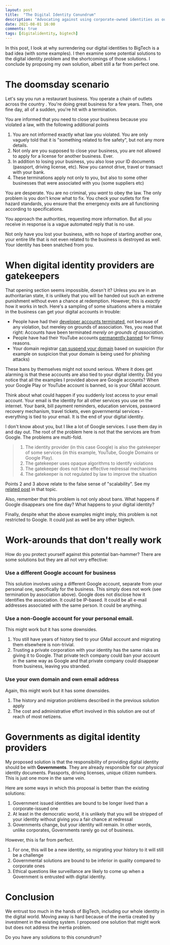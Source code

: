 ```yaml
---
layout: post
title:  "The Digital Identity Conundrum"
description: "Advocating against using corporate-owned identities as our digital identities"
date: 2021-08-01 16:00
comments: true
tags: [digitalidentity, bigtech]
---
```


In this post, I look at why surrendering our digital identities to BigTech is a bad idea (with some examples). I then examine some potential solutions to the digital identity problem and the shortcomings of those solutions. I conclude by proposing my own solution, albeit still a far from perfect one.


# The doomsday scenario

Let's say you run a restaurant business. You operate a chain of outlets across the country . You're doing great business for a few years. Then, one fine day, all of a sudden, you're hit with a termination. 

You are informed that you need to close your business because you violated a law, with the following additional points

  1. You are not informed exactly what law you violated. You are only vaguely told that it is "something related to fire safety", but not any more details.
  1. Not only are you supposed to close your business, you are not allowed to apply for a license for another business. Ever.
  1. In addition to losing your business, you also lose your ID documents (passport, driving license, etc). Now you cannot drive, travel or transact with your bank.
  1. These terminations apply not only to you, but also to some other businesses that were associated with you (some suppliers etc) 

You are desperate. You are no criminal, you _want_ to obey the law. The only problem is you don't know what to fix. You check your outlets for fire hazard standards, you ensure that the emergency exits are all functioning according to specifications.
  
You approach the authorities, requesting more information. But all you receive in response is a vague automated reply that is no use.

Not only have you lost your business, with no hope of starting another one, your entire life that is not even related to the business is destroyed as well. Your identity has been snatched from you.


# When digital identity providers are gatekeepers

That opening section seems impossible, doesn't it? Unless you are in an authoritarian state, it is unlikely that you will be handed out such an extreme punishment without even a chance at redemption. However, this is _exactly_ how it works in tech. Here's a sampling of some situations where a mistake in the business can get your digital accounts in trouble:

  - People have had their [developer accounts terminated](https://medium.com/android-news/google-just-terminated-our-start-up-google-play-publisher-account-on-christmas-day-5cb69a454da0), not because of any violation, but mereley on grounds of association. Yes, you read that right: Accounts have been terminated _merely on grounds of association_.
  - People have had their YouTube accounts [permanently banned](https://www.reddit.com/r/LivestreamFail/comments/dtv9g2/google_issues_account_permabans_for_many_of/) for flimsy reasons.
  - Your domain registrar [can suspend your domain](https://blog.gitbook.com/tech/post-mortems/06-20-gitbook-domains-blocked-by-registrar) based on suspicion (for example on suspicion that your domain is being used for phishing attacks)

These bans by themselves might not sound serious. Where it does get alarming is that these accounts are also tied to your digital identity. Did you notice that all the examples I provided above are Google accounts? When your Google Play or YouTube account is banned, so is your GMail account.

Think about what could happen if you suddenly lost access to your email account. Your email is the identity for all other services you use on the internet. Your bank, bill payment reminders, education services, password recovery mechanism, travel tickets, even governmental services - everything is tied to your email. It is the end of your digital identity.

I don't know about you, but I like a lot of Google services. I use them day in and day out. The root of the problem here is not that the services are from Google. The problems are multi-fold.

> 1. The identity provider (in this case Google) is also the gatekeeper of some services (in this example, YouTube, Google Domains or Google Play).
> 1. The gatekeeper uses opaque algorithms to identify violations
> 1. The gatekeeper does not have effective redressal mechanisms
> 1. The gatekeeper is not regulated by law to improve the situation

Points 2 and 3 above relate to the false sense of "scalability". See my [related post](/blog/2020/12/15/scalable-tech-business/) in that topic. 

Also, remember that this problem is not only about bans. What happens if Google disappears one fine day? What happens to your digital identity?

Finally, despite what the above examples might imply, this problem is not restricted to Google. It could just as well be any other bigtech. 


# Work-arounds that don't really work

How do you protect yourself against this potential ban-hammer? There are some solutions but they are all not very effective:

### Use a different Google account for business

This solution involves using a different Google account, separate from your personal one, specifically for the business. This simply does not work (see termination by association above). Google does not disclose how it identifies the association. It could be IP-based. It could be all e-mail addresses associated with the same person. It could be anything.

### Use a non-Google account for your personal email. 

This might work but it has some downsides. 

1. You still have years of history tied to your GMail account and migrating them elsewhere is non-trivial. 
1. Trusting a private corporation with your identity has the same risks as giving it to Google. That private tech company could ban your account in the same way as Google and that private company could disappear from business, leaving you stranded.

### Use your own domain and own email address

Again, this might work but it has some downsides.

1. The history and migration problems described in the previous solution apply
2. The cost and administrative effort involved in this solution are out of reach of most netizens.


# Governments as digital identity providers

My proposed solution is that the responsibility of providing digital identity should be with **Governments**. They are already responsible for our _physical_ identity documents. Passports, driving licenses, unique citizen numbers. This is just one more in the same vein.

Here are some ways in which this proposal is better than the existing solutions:

1. Government issued identities are bound to be longer lived than a corporate-issued one
1. At least in the democratic world, it is unlikely that you will be stripped of your identity without giving you a fair chance at redressal
1. Governments change, but your identity will remain. In other words, unlike corporates, Governments rarely go out of business.

However, this is far from perfect.

1. For one, this will be a new identity, so migrating your history to it will still be a challenge
1. Governmental solutions are bound to be inferior in quality compared to corporate ones
1. Ethical questions like surveillance are likely to come up when a Government is entrusted with digital identity.


# Conclusion

We entrust too much in the hands of BigTech, including our whole identity in the digital world. Moving away is hard because of the inertia created by investment in the existing system. I proposed one solution that might work but does not address the inertia problem.

Do you have any solutions to this conundrum?